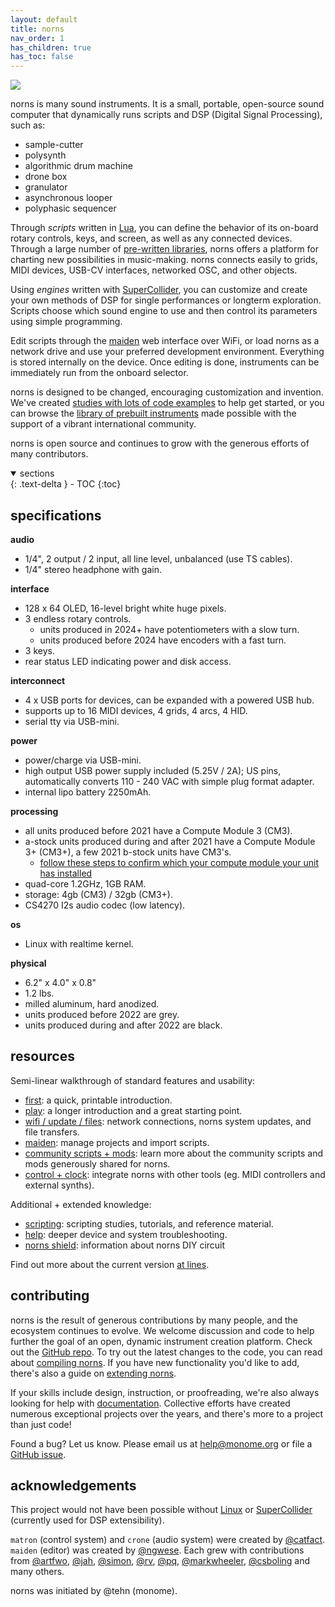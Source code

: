 ```yaml
---
layout: default
title: norns
nav_order: 1
has_children: true
has_toc: false
---
```



![](../norns/image/norns-grey.jpeg)

norns is many sound instruments. It is a small, portable, open-source sound computer that dynamically runs scripts and DSP (Digital Signal Processing), such as:

- sample-cutter
- polysynth
- algorithmic drum machine
- drone box
- granulator
- asynchronous looper
- polyphasic sequencer

Through *scripts* written in [Lua](https://www.lua.org/about.html), you can define the behavior of its on-board rotary controls, keys, and screen, as well as any connected devices. Through a large number of [pre-written libraries](../norns/reference), norns offers a platform for charting new possibilities in music-making. norns connects easily to grids, MIDI devices, USB-CV interfaces, networked OSC, and other objects.

Using *engines* written with [SuperCollider](https://supercollider.github.io), you can customize and create your own methods of DSP for single performances or longterm exploration. Scripts choose which sound engine to use and then control its parameters using simple programming.

Edit scripts through the [maiden](https://monome.org/docs/norns/maiden/) web interface over WiFi, or load norns as a network drive and use your preferred development environment. Everything is stored internally on the device. Once editing is done, instruments can be immediately run from the onboard selector.

norns is designed to be changed, encouraging customization and invention. We've created [studies with lots of code examples](../norns/scripting) to help get started, or you can browse the [library of prebuilt instruments](https://norns.community) made possible with the support of a vibrant international community.

norns is open source and continues to grow with the generous efforts of many contributors.

<details open markdown="block">
  <summary>
    sections
  </summary>
  {: .text-delta }
- TOC
{:toc}
</details>

## specifications

**audio**

- 1/4", 2 output / 2 input, all line level, unbalanced (use TS cables).
- 1/4" stereo headphone with gain.

**interface**

- 128 x 64 OLED, 16-level bright white huge pixels.
- 3 endless rotary controls.
  - units produced in 2024+ have potentiometers with a slow turn.
  - units produced before 2024 have encoders with a fast turn.
- 3 keys.
- rear status LED indicating power and disk access.

**interconnect**

- 4 x USB ports for devices, can be expanded with a powered USB hub.
- supports up to 16 MIDI devices, 4 grids, 4 arcs, 4 HID.
- serial tty via USB-mini.

**power**

- power/charge via USB-mini.
- high output USB power supply included (5.25V / 2A); US pins, automatically converts 110 - 240 VAC with simple plug format adapter.
- internal lipo battery 2250mAh.

**processing**

- all units produced before 2021 have a Compute Module 3 (CM3).
- a-stock units produced during and after 2021 have a Compute Module 3+ (CM3+), a few 2021 b-stock units have CM3's.
  - [follow these steps to confirm which your compute module your unit has installed](/docs/norns/help/#confirm-cm3)
- quad-core 1.2GHz, 1GB RAM.
- storage: 4gb (CM3) / 32gb (CM3+).
- CS4270 I2s audio codec (low latency).

**os**

- Linux with realtime kernel.

**physical**

- 6.2" x 4.0" x 0.8"
- 1.2 lbs.
- milled aluminum, hard anodized.
- units produced before 2022 are grey.
- units produced during and after 2022 are black.

## resources

Semi-linear walkthrough of standard features and usability:

- [first](norns-first.pdf): a quick, printable introduction.
- [play](../norns/play): a longer introduction and a great starting point.
- [wifi / update / files](../norns/wifi-files): network connections, norns system updates, and file transfers.
- [maiden](../norns/maiden): manage projects and import scripts.
- [community scripts + mods](../norns/community-scripts): learn more about the community scripts and mods generously shared for norns.
- [control + clock](../norns/control-clock): integrate norns with other tools (eg. MIDI controllers and external synths).

Additional + extended knowledge:

- [scripting](../norns/scripting): scripting studies, tutorials, and reference material.
- [help](../norns/help): deeper device and system troubleshooting.
- [norns shield](../norns/shield): information about norns DIY circuit

Find out more about the current version [at lines](https://l.llllllll.co/norns).

## contributing

norns is the result of generous contributions by many people, and the ecosystem continues to evolve. We welcome discussion and code to help further the goal of an open, dynamic instrument creation platform. Check out the [GitHub repo](https://github.com/monome/norns). To try out the latest changes to the code, you can read about [compiling norns](../norns/compiling). If you have new functionality you'd like to add, there's also a guide on [extending norns](../norns/extending).

If your skills include design, instruction, or proofreading, we're also always looking for help with [documentation](https://github.com/monome/docs). Collective efforts have created numerous exceptional projects over the years, and there's more to a project than just code!

Found a bug? Let us know. Please email us at [help@monome.org](mailto:help@monome.org) or file a [GitHub issue](https://github.com/monome/norns/issues).

## acknowledgements

This project would not have been possible without [Linux](https://en.wikipedia.org/wiki/Linux) or [SuperCollider](https://supercollider.github.io) (currently used for DSP extensibility).

`matron` (control system) and `crone` (audio system) were created by [@catfact](https://github.com/catfact). `maiden` (editor) was created by [@ngwese](https://github.com/ngwese). Each grew with contributions from [@artfwo](https://github.com/artfwo), [@jah](https://github.com/antonhornquist), [@simon](https://github.com/simonvanderveldt), [@rv](https://github.com/ranch-verdin), [@pq](https://github.com/pq), [@markwheeler](https://github.com/markwheeler), [@csboling](https://github.com/csboling) and many others.

norns was initiated by @tehn (monome).
